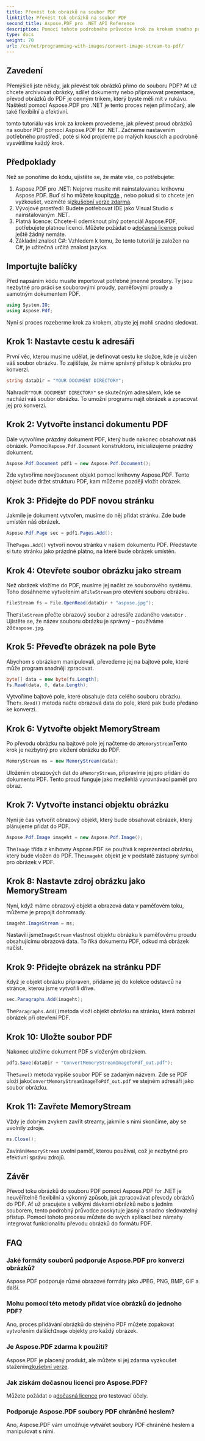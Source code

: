 ```yaml
---
title: Převést tok obrázků na soubor PDF
linktitle: Převést tok obrázků na soubor PDF
second_title: Aspose.PDF pro .NET API Reference
description: Pomocí tohoto podrobného průvodce krok za krokem snadno převeďte proud obrázků do formátu PDF pomocí Aspose.PDF for .NET. Naučte se, jak bez námahy zacházet s převody obrázků do PDF.
type: docs
weight: 70
url: /cs/net/programming-with-images/convert-image-stream-to-pdf/
---
```

## Zavedení

Přemýšleli jste někdy, jak převést tok obrázků přímo do souboru PDF? Ať už chcete archivovat obrázky, sdílet dokumenty nebo připravovat prezentace, převod obrázků do PDF je cenným trikem, který byste měli mít v rukávu. Naštěstí pomocí Aspose.PDF pro .NET je tento proces nejen přímočarý, ale také flexibilní a efektivní.

tomto tutoriálu vás krok za krokem provedeme, jak převést proud obrázků na soubor PDF pomocí Aspose.PDF for .NET. Začneme nastavením potřebného prostředí, poté si kód projdeme po malých kouscích a podrobně vysvětlíme každý krok.

## Předpoklady

Než se ponoříme do kódu, ujistěte se, že máte vše, co potřebujete:

1.  Aspose.PDF pro .NET: Nejprve musíte mít nainstalovanou knihovnu Aspose.PDF. Buď si ho můžete koupit[zde](https://purchase.aspose.com/buy) , nebo pokud si to chcete jen vyzkoušet, vezměte si[zkušební verze zdarma](https://releases.aspose.com/pdf/net/).
2. Vývojové prostředí: Budete potřebovat IDE jako Visual Studio s nainstalovaným .NET.
3.  Platná licence: Chcete-li odemknout plný potenciál Aspose.PDF, potřebujete platnou licenci. Můžete požádat o a[dočasná licence](https://purchase.aspose.com/temporary-license/) pokud ještě žádný nemáte.
4. Základní znalost C#: Vzhledem k tomu, že tento tutoriál je založen na C#, je užitečná určitá znalost jazyka.

## Importujte balíčky

Před napsáním kódu musíte importovat potřebné jmenné prostory. Ty jsou nezbytné pro práci se souborovými proudy, paměťovými proudy a samotným dokumentem PDF.

```csharp
using System.IO;
using Aspose.Pdf;
```

Nyní si proces rozeberme krok za krokem, abyste jej mohli snadno sledovat.

## Krok 1: Nastavte cestu k adresáři

První věc, kterou musíme udělat, je definovat cestu ke složce, kde je uložen váš soubor obrázku. To zajišťuje, že máme správný přístup k obrázku pro konverzi.

```csharp
string dataDir = "YOUR DOCUMENT DIRECTORY";
```

 Nahradit`"YOUR DOCUMENT DIRECTORY"` se skutečným adresářem, kde se nachází váš soubor obrázku. To umožní programu najít obrázek a zpracovat jej pro konverzi.

## Krok 2: Vytvořte instanci dokumentu PDF

 Dále vytvoříme prázdný dokument PDF, který bude nakonec obsahovat náš obrázek. Pomocí`Aspose.Pdf.Document` konstruktoru, inicializujeme prázdný dokument.

```csharp
Aspose.Pdf.Document pdf1 = new Aspose.Pdf.Document();
```

 Zde vytvoříme nový`Document` objekt pomocí knihovny Aspose.PDF. Tento objekt bude držet strukturu PDF, kam můžeme později vložit obrázek.

## Krok 3: Přidejte do PDF novou stránku

Jakmile je dokument vytvořen, musíme do něj přidat stránku. Zde bude umístěn náš obrázek.

```csharp
Aspose.Pdf.Page sec = pdf1.Pages.Add();
```

 The`Pages.Add()` vytvoří novou stránku v našem dokumentu PDF. Představte si tuto stránku jako prázdné plátno, na které bude obrázek umístěn.

## Krok 4: Otevřete soubor obrázku jako stream

 Než obrázek vložíme do PDF, musíme jej načíst ze souborového systému. Toho dosáhneme vytvořením a`FileStream` pro otevření souboru obrázku.

```csharp
FileStream fs = File.OpenRead(dataDir + "aspose.jpg");
```

 The`FileStream` přečte obrazový soubor z adresáře zadaného v`dataDir` . Ujistěte se, že název souboru obrázku je správný – používáme zde`aspose.jpg`.

## Krok 5: Převeďte obrázek na pole Byte

Abychom s obrázkem manipulovali, převedeme jej na bajtové pole, které může program snadněji zpracovat.

```csharp
byte[] data = new byte[fs.Length];
fs.Read(data, 0, data.Length);
```

 Vytvoříme bajtové pole, které obsahuje data celého souboru obrázku. The`fs.Read()` metoda načte obrazová data do pole, které pak bude předáno ke konverzi.

## Krok 6: Vytvořte objekt MemoryStream

 Po převodu obrázku na bajtové pole jej načteme do a`MemoryStream`Tento krok je nezbytný pro vložení obrázku do PDF.

```csharp
MemoryStream ms = new MemoryStream(data);
```

 Uložením obrazových dat do a`MemoryStream`, připravíme jej pro přidání do dokumentu PDF. Tento proud funguje jako mezilehlá vyrovnávací paměť pro obraz.

## Krok 7: Vytvořte instanci objektu obrázku

Nyní je čas vytvořit obrazový objekt, který bude obsahovat obrázek, který plánujeme přidat do PDF.

```csharp
Aspose.Pdf.Image imageht = new Aspose.Pdf.Image();
```

 The`Image` třída z knihovny Aspose.PDF se používá k reprezentaci obrázku, který bude vložen do PDF. The`imageht` objekt je v podstatě zástupný symbol pro obrázek v PDF.

## Krok 8: Nastavte zdroj obrázku jako MemoryStream

Nyní, když máme obrazový objekt a obrazová data v paměťovém toku, můžeme je propojit dohromady.

```csharp
imageht.ImageStream = ms;
```

 Nastavili jsme`ImageStream` vlastnost objektu obrázku k paměťovému proudu obsahujícímu obrazová data. To říká dokumentu PDF, odkud má obrázek načíst.

## Krok 9: Přidejte obrázek na stránku PDF

Když je objekt obrázku připraven, přidáme jej do kolekce odstavců na stránce, kterou jsme vytvořili dříve.

```csharp
sec.Paragraphs.Add(imageht);
```

 The`Paragraphs.Add()`metoda vloží objekt obrázku na stránku, která zobrazí obrázek při otevření PDF.

## Krok 10: Uložte soubor PDF

Nakonec uložíme dokument PDF s vloženým obrázkem.

```csharp
pdf1.Save(dataDir + "ConvertMemoryStreamImageToPdf_out.pdf");
```

 The`Save()` metoda vypíše soubor PDF se zadaným názvem. Zde se PDF uloží jako`ConvertMemoryStreamImageToPdf_out.pdf` ve stejném adresáři jako soubor obrázku.

## Krok 11: Zavřete MemoryStream

Vždy je dobrým zvykem zavřít streamy, jakmile s nimi skončíme, aby se uvolnily zdroje.

```csharp
ms.Close();
```

Zavírání`MemoryStream` uvolní paměť, kterou používal, což je nezbytné pro efektivní správu zdrojů.

## Závěr

Převod toku obrázků do souboru PDF pomocí Aspose.PDF for .NET je neuvěřitelně flexibilní a výkonný způsob, jak zpracovávat převody obrázků do PDF. Ať už pracujete s velkými dávkami obrázků nebo s jedním souborem, tento podrobný průvodce poskytuje jasný a snadno sledovatelný přístup. Pomocí tohoto procesu můžete do svých aplikací bez námahy integrovat funkcionalitu převodu obrázků do formátu PDF.

## FAQ

### Jaké formáty souborů podporuje Aspose.PDF pro konverzi obrázků?
Aspose.PDF podporuje různé obrazové formáty jako JPEG, PNG, BMP, GIF a další.

### Mohu pomocí této metody přidat více obrázků do jednoho PDF?
 Ano, proces přidávání obrázků do stejného PDF můžete zopakovat vytvořením dalších`Image` objekty pro každý obrázek.

### Je Aspose.PDF zdarma k použití?
 Aspose.PDF je placený produkt, ale můžete si jej zdarma vyzkoušet stažením[zkušební verze](https://releases.aspose.com/pdf/net/).

### Jak získám dočasnou licenci pro Aspose.PDF?
 Můžete požádat o a[dočasná licence](https://purchase.aspose.com/temporary-license/) pro testovací účely.

### Podporuje Aspose.PDF soubory PDF chráněné heslem?
Ano, Aspose.PDF vám umožňuje vytvářet soubory PDF chráněné heslem a manipulovat s nimi.